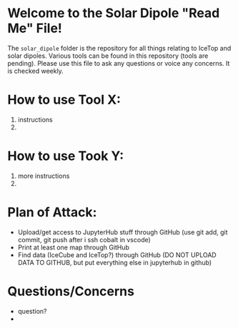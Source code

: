 # Welcome to the Solar Dipole "Read Me" File!

The `solar_dipole` folder is the repository for all things relating to IceTop and solar dipoles. Various tools can be found in this repository (tools are pending). Please use this file to ask any questions or voice any concerns. It is checked weekly.


# How to use Tool X:
1. instructions
2. 

# How to use Took Y:
1. more instructions
2. 

# Plan of Attack:
- Upload/get access to JupyterHub stuff through GitHub (use git add, git commit, git push after i ssh cobalt in vscode)
- Print at least one map through GitHub
- Find data (IceCube and IceTop?) through GitHub (DO NOT UPLOAD DATA TO GITHUB, but put everything else in jupyterhub in github)

# Questions/Concerns
- question?
- 
